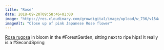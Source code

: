 ```yaml
---
title: "Rose"
date: 2018-09-20T09:58:46+01:00
image: "https://res.cloudinary.com/growdigital/image/upload/w_736/v1544353350/rose-43877817975.jpg"
imageAlt: "Close up of pink Japanese Rose flower"
---
```


[Rosa rugosa](https://pfaf.org/user/plant.aspx?latinname=Rosa+rugosa) in bloom in the #ForestGarden, sitting next to ripe hips! It really is a #SecondSpring
